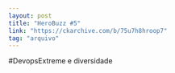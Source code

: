 ```yaml
---
layout: post
title: "HeroBuzz #5"
link: "https://ckarchive.com/b/75u7h8hroop7"
tag: "arquivo"
---
```

#DevopsExtreme e diversidade